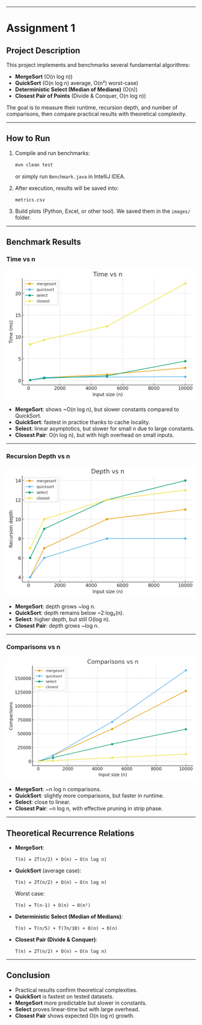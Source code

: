 
---

# Assignment 1 

##  Project Description

This project implements and benchmarks several fundamental algorithms:

* **MergeSort** (O(n log n))
* **QuickSort** (O(n log n) average, O(n²) worst-case)
* **Deterministic Select (Median of Medians)** (O(n))
* **Closest Pair of Points** (Divide & Conquer, O(n log n))

The goal is to measure their runtime, recursion depth, and number of comparisons, then compare practical results with theoretical complexity.

---

##  How to Run

1. Compile and run benchmarks:

   ```bash
   mvn clean test
   ```

   or simply run `Benchmark.java` in IntelliJ IDEA.

2. After execution, results will be saved into:

   ```
   metrics.csv
   ```

3. Build plots (Python, Excel, or other tool). We saved them in the `images/` folder.

---

##  Benchmark Results

### Time vs n

![time-vs-n](images/time_vs_n.png)

* **MergeSort**: shows ~O(n log n), but slower constants compared to QuickSort.
* **QuickSort**: fastest in practice thanks to cache locality.
* **Select**: linear asymptotics, but slower for small n due to large constants.
* **Closest Pair**: O(n log n), but with high overhead on small inputs.

---

### Recursion Depth vs n

![depth-vs-n](images/depth_vs_n.png)

* **MergeSort**: depth grows ~log n.
* **QuickSort**: depth remains below ~2·log₂(n).
* **Select**: higher depth, but still O(log n).
* **Closest Pair**: depth grows ~log n.

---

### Comparisons vs n

![comparisons-vs-n](images/comparisons_vs_n.png)

* **MergeSort**: ~n log n comparisons.
* **QuickSort**: slightly more comparisons, but faster in runtime.
* **Select**: close to linear.
* **Closest Pair**: ~n log n, with effective pruning in strip phase.

---

##  Theoretical Recurrence Relations

* **MergeSort**:

  ```
  T(n) = 2T(n/2) + O(n) → O(n log n)
  ```

* **QuickSort** (average case):

  ```
  T(n) = 2T(n/2) + O(n) → O(n log n)
  ```

  Worst case:

  ```
  T(n) = T(n-1) + O(n) → O(n²)
  ```

* **Deterministic Select (Median of Medians)**:

  ```
  T(n) = T(n/5) + T(7n/10) + O(n) → O(n)
  ```

* **Closest Pair (Divide & Conquer)**:

  ```
  T(n) = 2T(n/2) + O(n) → O(n log n)
  ```

---

##  Conclusion

* Practical results confirm theoretical complexities.
* **QuickSort** is fastest on tested datasets.
* **MergeSort** more predictable but slower in constants.
* **Select** proves linear-time but with large overhead.
* **Closest Pair** shows expected O(n log n) growth.





